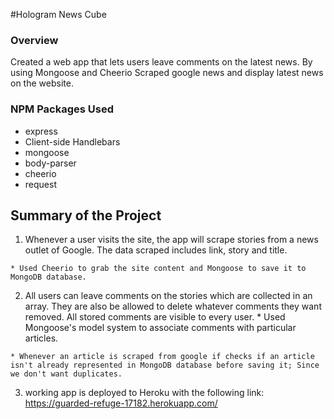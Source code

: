 #Hologram News Cube

### Overview

Created a web app that lets users leave comments on the latest news. By using Mongoose and Cheerio Scraped google news and display latest news on the website.


### NPM Packages Used
  * express
  * Client-side Handlebars
  * mongoose
  * body-parser
  * cheerio
  * request

## Summary of the Project

  1. Whenever a user visits the site, the app will scrape stories from a news outlet of Google. The data scraped includes link, story and title.

    * Used Cheerio to grab the site content and Mongoose to save it to MongoDB database.

  2. All users can leave comments on the stories which are collected in an array. They are also be allowed to delete whatever comments they want removed. All stored comments are visible to every user.
    * Used Mongoose's model system to associate comments with particular articles.

    * Whenever an article is scraped from google if checks if an article isn't already represented in MongoDB database before saving it; Since we don't want duplicates.

  3. working app is deployed to Heroku with the following link: https://guarded-refuge-17182.herokuapp.com/


